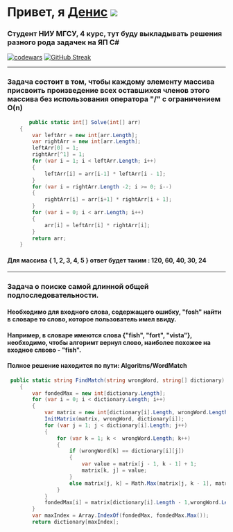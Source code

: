 # Привет, я [Денис](https://t.me/BigSm0ukRU) ![](https://github.com/blackcater/blackcater/raw/main/images/Hi.gif) 
### Студент НИУ МГСУ, 4 курс, тут буду выкладывать решения разного рода задачек на ЯП C#
[![codewars](https://www.codewars.com/users/BigSm0uk/badges/large)](https://www.codewars.com/users/BigSm0uk)
[![GitHub Streak](https://github-readme-streak-stats.herokuapp.com/?user=DenverCoder1)](https://git.io/streak-stats)
____
### __Задача состоит в том, чтобы каждому элементу массива присвоить произведение всех оставшихся членов этого массива без использования оператора "/" с ограничением O(n)__
```cs
       public static int[] Solve(int[] arr)
    {
        var leftArr = new int[arr.Length];
        var rightArr = new int[arr.Length];
        leftArr[0] = 1;
        rightArr[^1] = 1;
        for (var i = 1; i < leftArr.Length; i++)
        {
            leftArr[i] = arr[i-1] * leftArr[i - 1];
        }
        for (var i = rightArr.Length -2; i >= 0; i--)
        {
            rightArr[i] = arr[i+1] * rightArr[i + 1];
        }
        for (var i = 0; i < arr.Length; i++)
        {
            arr[i] = leftArr[i] * rightArr[i];
        }
        return arr;
    }
```
#### Для массива { 1, 2, 3, 4, 5 } ответ будет таким : 120, 60, 40, 30, 24
____
### __Задача о поиске самой длинной общей подпоследовательности.__
#### Необходимо для входного слова, содержащего ошибку, "fosh" найти в словаре то слово, которое пользователь имел ввиду.
#### Например, в словаре имеются слова {"fish", "fort", "vista"}, необходимо, чтобы алгоримт вернул слово, наиболее похожее на входное слвово - "fish".
#### Полное решение находится по пути: Algoritms/WordMatch
``` cs
 public static string FindMatch(string wrongWord, string[] dictionary)
    {
        var fondedMax = new int[dictionary.Length];
        for (var i = 0; i < dictionary.Length; i++)
        {
            var matrix = new int[dictionary[i].Length, wrongWord.Length];
            InitMatrix(matrix, wrongWord, dictionary[i]);
            for (var j = 1; j < dictionary[i].Length; j++)
            {
                for (var k = 1; k <  wrongWord.Length; k++)
                {
                    if (wrongWord[k] == dictionary[i][j])
                    {
                        var value = matrix[j - 1, k - 1] + 1;
                        matrix[k, j] = value;
                    }
                    else matrix[j, k] = Math.Max(matrix[j, k - 1], matrix[j - 1, k]);
                }
            }
            fondedMax[i] = matrix[dictionary[i].Length - 1,wrongWord.Length - 1];
        }
        var maxIndex = Array.IndexOf(fondedMax, fondedMax.Max());
        return dictionary[maxIndex];
```
